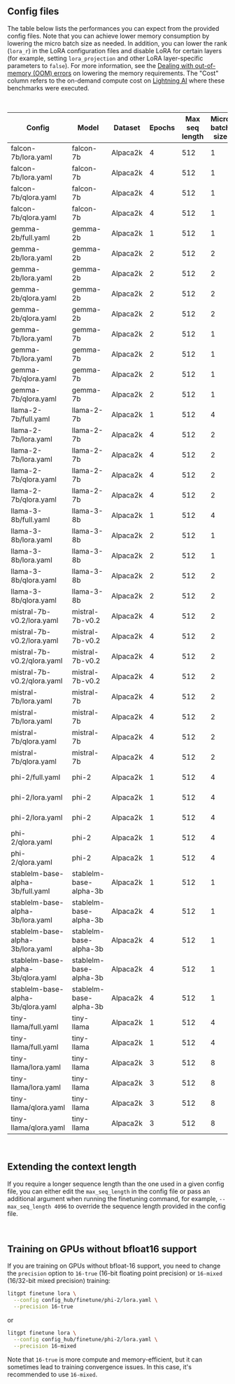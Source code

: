 ## Config files

The table below lists the performances you can expect from the provided config files. Note that you can achieve lower memory consumption by lowering the micro batch size as needed. In addition, you can lower the rank (`lora_r`) in the LoRA configuration files and disable LoRA for certain layers (for example, setting `lora_projection` and other LoRA layer-specific parameters to `false`).
For more information, see the [Dealing with out-of-memory (OOM) errors](../../tutorials/oom.md) on lowering the memory requirements.
The "Cost" column refers to the on-demand compute cost on [Lightning AI](https://lightning.ai) where these benchmarks were executed.

&nbsp;

| Config                            | Model                  | Dataset  | Epochs | Max seq length | Micro batch size | Precision | Machine | Training runtime | Cost | Peak memory | Validation loss | Validation perplexity |
| --------------------------------- | ---------------------- | -------- | ------ | -------------- | ---------------- | --------- | ------- | ---------------- | ---- | ----------- | --------------- | --------------------- |
| falcon-7b/lora.yaml               | falcon-7b              | Alpaca2k | 4      | 512            | 1                | bf16-true | 1xA10G  | 24.72 min        | 0.7$ | 16.69 GB    | 0.945           | 2.573                 |
| falcon-7b/lora.yaml               | falcon-7b              | Alpaca2k | 4      | 512            | 1                | bf16-true | 4xA10G  | 24.54 min        | 2.0$ | 16.69 GB    | 0.945           | 2.573                 |
| falcon-7b/qlora.yaml              | falcon-7b              | Alpaca2k | 4      | 512            | 1                | bf16-true | 1xA10G  | 50.58 min        | 1.5$ | 9.45 GB     | 0.993           | 2.699                 |
| falcon-7b/qlora.yaml              | falcon-7b              | Alpaca2k | 4      | 512            | 1                | bf16-true | 4xA10G  | 50.60 min        | 4.1$ | 9.45 GB     | 0.993           | 2.700                 |
| gemma-2b/full.yaml                | gemma-2b               | Alpaca2k | 1      | 512            | 1                | bf16-true | 4xA10G  | 13.08 min        | 1.1$ | 17.43 GB    | 1.021           | 2.777                 |
| gemma-2b/lora.yaml                | gemma-2b               | Alpaca2k | 2      | 512            | 2                | bf16-true | 1xA10G  | 9.35 min         | 0.3$ | 12.62 GB    | 0.981           | 2.668                 |
| gemma-2b/lora.yaml                | gemma-2b               | Alpaca2k | 2      | 512            | 2                | bf16-true | 4xA10G  | 9.31 min         | 0.7$ | 12.62 GB    | 0.981           | 2.667                 |
| gemma-2b/qlora.yaml               | gemma-2b               | Alpaca2k | 2      | 512            | 2                | bf16-true | 1xA10G  | 12.84 min        | 0.4$ | 11.59 GB    | 1.084           | 2.957                 |
| gemma-2b/qlora.yaml               | gemma-2b               | Alpaca2k | 2      | 512            | 2                | bf16-true | 4xA10G  | 12.85 min        | 1.0$ | 11.58 GB    | 1.084           | 2.958                 |
| gemma-7b/lora.yaml                | gemma-7b               | Alpaca2k | 2      | 512            | 1                | bf16-true | 1xA10G  | OOM              | OOM  | OOM         | OOM             | OOM                   |
| gemma-7b/lora.yaml                | gemma-7b               | Alpaca2k | 2      | 512            | 1                | bf16-true | 4xA10G  | OOM              | OOM  | OOM         | OOM             | OOM                   |
| gemma-7b/qlora.yaml               | gemma-7b               | Alpaca2k | 2      | 512            | 1                | bf16-true | 1xA10G  | 43.36 min        | 1.3$ | 17.18 GB    | 0.977           | 2.657                 |
| gemma-7b/qlora.yaml               | gemma-7b               | Alpaca2k | 2      | 512            | 1                | bf16-true | 4xA10G  | 43.43 min        | 3.5$ | 17.18 GB    | 0.980           | 2.665                 |
| llama-2-7b/full.yaml              | llama-2-7b             | Alpaca2k | 1      | 512            | 4                | bf16-true | 4xA10G  | OOM              | OOM  | OOM         | OOM             | OOM                   |
| llama-2-7b/lora.yaml              | llama-2-7b             | Alpaca2k | 4      | 512            | 2                | bf16-true | 1xA10G  | 32.72 min        | 1.0$ | 19.77 GB    | 0.802           | 2.230                 |
| llama-2-7b/lora.yaml              | llama-2-7b             | Alpaca2k | 4      | 512            | 2                | bf16-true | 4xA10G  | 32.70 min        | 2.6$ | 19.77 GB    | 0.802           | 2.229                 |
| llama-2-7b/qlora.yaml             | llama-2-7b             | Alpaca2k | 4      | 512            | 2                | bf16-true | 1xA10G  | 45.52 min        | 1.4$ | 13.67 GB    | 0.814           | 2.258                 |
| llama-2-7b/qlora.yaml             | llama-2-7b             | Alpaca2k | 4      | 512            | 2                | bf16-true | 4xA10G  | 45.53 min        | 3.7$ | 13.68 GB    | 0.814           | 2.257                 |
| llama-3-8b/full.yaml              | llama-3-8b             | Alpaca2k | 1      | 512            | 4                | bf16-true | 4xA10G  | OOM              | OOM  | OOM         | OOM             | OOM                   |
| llama-3-8b/lora.yaml              | llama-3-8b             | Alpaca2k | 2      | 512            | 1                | bf16-true | 1xA10G  | 14.74 min        | 0.4$ | 19.73 GB    | 0.888           | 2.431                 |
| llama-3-8b/lora.yaml              | llama-3-8b             | Alpaca2k | 2      | 512            | 1                | bf16-true | 4xA10G  | 14.70 min        | 1.2$ | 19.73 GB    | 0.888           | 2.431                 |
| llama-3-8b/qlora.yaml             | llama-3-8b             | Alpaca2k | 2      | 512            | 2                | bf16-true | 1xA10G  | 22.15 min        | 0.7$ | 17.41 GB    | 0.939           | 2.558                 |
| llama-3-8b/qlora.yaml             | llama-3-8b             | Alpaca2k | 2      | 512            | 2                | bf16-true | 4xA10G  | 22.14 min        | 1.8$ | 17.41 GB    | 0.939           | 2.558                 |
| mistral-7b-v0.2/lora.yaml         | mistral-7b-v0.2        | Alpaca2k | 4      | 512            | 2                | bf16-true | 1xA10G  | 30.86 min        | 0.9$ | 20.66 GB    | 0.801           | 2.228                 |
| mistral-7b-v0.2/lora.yaml         | mistral-7b-v0.2        | Alpaca2k | 4      | 512            | 2                | bf16-true | 4xA10G  | 30.85 min        | 2.5$ | 20.66 GB    | 0.801           | 2.229                 |
| mistral-7b-v0.2/qlora.yaml        | mistral-7b-v0.2        | Alpaca2k | 4      | 512            | 2                | bf16-true | 1xA10G  | 44.58 min        | 1.3$ | 14.29 GB    | 0.813           | 2.256                 |
| mistral-7b-v0.2/qlora.yaml        | mistral-7b-v0.2        | Alpaca2k | 4      | 512            | 2                | bf16-true | 4xA10G  | 44.58 min        | 3.6$ | 14.29 GB    | 0.813           | 2.254                 |
| mistral-7b/lora.yaml              | mistral-7b             | Alpaca2k | 4      | 512            | 2                | bf16-true | 1xA10G  | 30.86 min        | 0.9$ | 20.66 GB    | 0.796           | 2.217                 |
| mistral-7b/lora.yaml              | mistral-7b             | Alpaca2k | 4      | 512            | 2                | bf16-true | 4xA10G  | 30.90 min        | 2.5$ | 20.66 GB    | 0.796           | 2.218                 |
| mistral-7b/qlora.yaml             | mistral-7b             | Alpaca2k | 4      | 512            | 2                | bf16-true | 1xA10G  | 44.62 min        | 1.3$ | 14.29 GB    | 0.803           | 2.233                 |
| mistral-7b/qlora.yaml             | mistral-7b             | Alpaca2k | 4      | 512            | 2                | bf16-true | 4xA10G  | 44.60 min        | 3.6$ | 14.29 GB    | 0.803           | 2.233                 |
| phi-2/full.yaml                   | phi-2                  | Alpaca2k | 1      | 512            | 4                | bf16-true | 4xA10G  | 12.35 min        | 1.0$ | 14.44 GB    | 1.162           | 3.196                 |
| phi-2/lora.yaml                   | phi-2                  | Alpaca2k | 1      | 512            | 4                | bf16-true | 1xA10G  | 3.78 min         | 0.1$ | 13.98 GB    | 0.812           | 2.252                 |
| phi-2/lora.yaml                   | phi-2                  | Alpaca2k | 1      | 512            | 4                | bf16-true | 4xA10G  | 3.78 min         | 0.3$ | 13.98 GB    | 0.821           | 2.273                 |
| phi-2/qlora.yaml                  | phi-2                  | Alpaca2k | 1      | 512            | 4                | bf16-true | 1xA10G  | 4.47 min         | 0.1$ | 14.27 GB    | 0.861           | 2.366                 |
| phi-2/qlora.yaml                  | phi-2                  | Alpaca2k | 1      | 512            | 4                | bf16-true | 4xA10G  | 4.50 min         | 0.4$ | 14.27 GB    | 0.847           | 2.332                 |
| stablelm-base-alpha-3b/full.yaml  | stablelm-base-alpha-3b | Alpaca2k | 1      | 512            | 1                | bf16-true | 4xA10G  | 70.91 min        | 5.7$ | 21.23 GB    | 1.524           | 4.590                 |
| stablelm-base-alpha-3b/lora.yaml  | stablelm-base-alpha-3b | Alpaca2k | 4      | 512            | 1                | bf16-true | 1xA10G  | 12.99 min        | 0.4$ | 8.58 GB     | 1.363           | 3.910                 |
| stablelm-base-alpha-3b/lora.yaml  | stablelm-base-alpha-3b | Alpaca2k | 4      | 512            | 1                | bf16-true | 4xA10G  | 12.99 min        | 1.0$ | 8.58 GB     | 1.368           | 3.929                 |
| stablelm-base-alpha-3b/qlora.yaml | stablelm-base-alpha-3b | Alpaca2k | 4      | 512            | 1                | bf16-true | 1xA10G  | 25.65 min        | 0.8$ | 5.24 GB     | 1.390           | 4.017                 |
| stablelm-base-alpha-3b/qlora.yaml | stablelm-base-alpha-3b | Alpaca2k | 4      | 512            | 1                | bf16-true | 4xA10G  | 25.63 min        | 2.1$ | 5.24 GB     | 1.391           | 4.018                 |
| tiny-llama/full.yaml              | tiny-llama             | Alpaca2k | 1      | 512            | 4                | bf16-true | 1xA10G  | 2.56 min         | 0.1$ | 14.10 GB    | 1.088           | 2.967                 |
| tiny-llama/full.yaml              | tiny-llama             | Alpaca2k | 1      | 512            | 4                | bf16-true | 4xA10G  | 2.56 min         | 0.2$ | 14.10 GB    | 1.087           | 2.967                 |
| tiny-llama/lora.yaml              | tiny-llama             | Alpaca2k | 3      | 512            | 8                | bf16-true | 1xA10G  | 8.06 min         | 0.2$ | 13.50 GB    | 1.039           | 2.825                 |
| tiny-llama/lora.yaml              | tiny-llama             | Alpaca2k | 3      | 512            | 8                | bf16-true | 4xA10G  | 8.06 min         | 0.6$ | 13.50 GB    | 1.038           | 2.824                 |
| tiny-llama/qlora.yaml             | tiny-llama             | Alpaca2k | 3      | 512            | 8                | bf16-true | 1xA10G  | 8.66 min         | 0.3$ | 16.24 GB    | 1.056           | 2.874                 |
| tiny-llama/qlora.yaml             | tiny-llama             | Alpaca2k | 3      | 512            | 8                | bf16-true | 4xA10G  | 8.68 min         | 0.7$ | 16.24 GB    | 1.056           | 2.874                 |

&nbsp;
## Extending the context length

If you require a longer sequence length than the one used in a given config file, you can either edit the `max_seq_length` in the config file or pass an additional argument when running the finetuning command, for example, `--max_seq_length 4096` to override the sequence length provided in the config file.

&nbsp;
## Training on GPUs without bfloat16 support

If you are training on GPUs without bfloat-16 support, you need to change the `precision` option to `16-true` (16-bit floating point precision) or `16-mixed` (16/32-bit mixed precision) training:

```bash
litgpt finetune lora \
  --config config_hub/finetune/phi-2/lora.yaml \
  --precision 16-true
```
or

```bash
litgpt finetune lora \
  --config config_hub/finetune/phi-2/lora.yaml \
  --precision 16-mixed
```

Note that `16-true` is more compute and memory-efficient, but it can sometimes lead to training convergence issues. In this case, it's recommended to use `16-mixed`.
